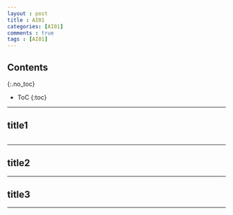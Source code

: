 ```yaml
---
layout : post
title : AI01
categories: [AI01]
comments : true
tags : [AI01]
---
```


## Contents
{:.no_toc}

* ToC
{:toc}

---

## title1

~~~ bash

~~~

---

## title2

---

## title3

---
